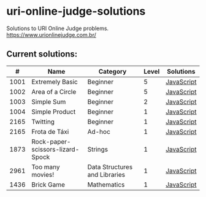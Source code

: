 # uri-online-judge-solutions
Solutions to URI Online Judge problems. https://www.urionlinejudge.com.br/

## Current solutions:
| #    | Name                               | Category                        | Level   | Solutions 
| ---  | ---                                | ---                             | ---     | ---       
| 1001 | Extremely Basic	                  | Beginner                        | 5       | [JavaScript](src/1001-ExtremelyBasic.js)
| 1002 | Area of a Circle	                  | Beginner                        | 5       | [JavaScript](src/1002-AreaOfaCircle.js)
| 1003 | Simple Sum     	                  | Beginner                        | 2       | [JavaScript](src/1003-SimpleSum.js)
| 1004 | Simple Product  	                  | Beginner                        | 1       | [JavaScript](src/1004-SimpleProduct.js)
| 2165 | Twitting       	                  | Beginner                        | 1       | [JavaScript](src/2165-Twitting.js)
| 2165 | Frota de Táxi   	                  | Ad-hoc                          | 1       | [JavaScript](src/2295-FrotaDeTaxi.js)
| 1873 | Rock-paper-scissors-lizard-Spock   | Strings                         | 1       | [JavaScript](src/1873-RockPaperScissorsLizardSpock.js)
| 2961 | Too many movies!                   | Data Structures and Libraries   | 1       | [JavaScript](src/2961-TooManyMovies.js)
| 1436 | Brick Game                         | Mathematics                     | 1       | [JavaScript](src/1436-BrickGame.js)
